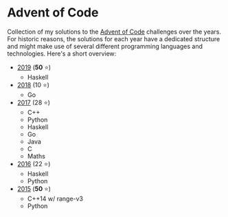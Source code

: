 # Advent of Code

Collection of my solutions to the [Advent of Code](https://adventofcode.com)
challenges over the years. For historic reasons, the solutions for each year
have a dedicated structure and might make use of several different programming
languages and technologies. Here's a short overview:

 - [2019](2019/) (**50** :star:)
    - Haskell
 - [2018](2018/) (10 :star:)
    - Go
 - [2017](2017/) (28 :star:)
    - C++
    - Python
    - Haskell
    - Go
    - Java
    - C
    - Maths
 - [2016](2016/) (22 :star:)
    - Haskell
    - Python
 - [2015](2015/) (**50** :star:)
    - C++14 w/ range-v3
    - Python
